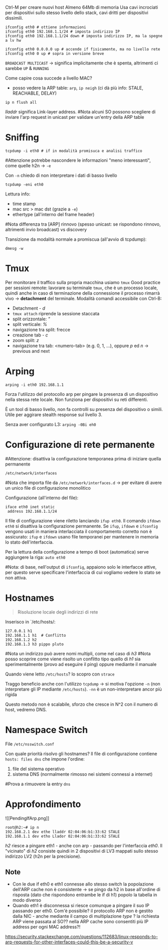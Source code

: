 Ctrl-M per creare nuovi host
Almeno 64Mb di memoria
Usa cavi incrociati per dispositivi sullo stesso livello dello stack, cavi dritti per dispositivi dissimili.

```
ifconfig eth0 # ottiene informazioni
ifconfig eth0 192.168.1.1/24 # imposta indirizzo IP
ifconfig eth0 192.168.1.1/24 down # imposta indirizzo IP, ma la spegne a lv hw

ifconfig eth0 0.0.0.0 up # accende if fisicamente, ma no livello rete
ifconfig eth0 0 up # sopra in versione breve
```

`BROADCAST MULTICAST` -> significa implicitamente che è spenta, altrimenti ci sarebbe `UP` & `RUNNING`

Come capire cosa succede a livello MAC?
- posso vedere la ARP table: `arp`, `ip neigh` (ci dà più info: STALE, REACHABLE, DELAY)

```
ip n flush all
```

*lladdr* significa Link-layer address.
#Nota alcuni SO possono scegliere di inviare l'arp request in unicast per validare un'entry della ARP table

# Sniffing
```
tcpdump -i eth0 # if in modalità promisuca e analisi traffico
```

#Attenzione potrebbe nascondere le informazioni "meno interessanti", come quelle h2n -> `-e`

Con `-n` chiedo di non interpretare i dati di basso livello

```
tcpdump -eni eth0
```

Lettura info:
- time stamp
- mac src > mac dst (grazie a `-e`)
- ethertype (all'interno del frame header)

#Nota differenza tra [ARP] rinnovo (spesso unicast: se rispondono rinnovo, altrimenti invio broadcast) vs discovery

Transizione da modalità normale a promiscua (all'avvio di tcpdump):
```
dmesg -w
```

# Tmux
Per monitorare il traffico sulla propria macchina usiamo `tmux`
Good practice per sessioni remote: lavorare su terminale `tmux`, che è un processo locale, quindi anche in caso di terminazione della connessione il processo rimarrà vivo -> **detachment** del terminale.
Modalità comandi accessibile con Ctrl-B:
- Detachment - *d*
- `tmux attach`  riprende la sessione staccata
- split orizzontale: *"*
- split verticale: *%*
- navigazione tra split: frecce
- creazione tab - *c*
- zoom split: *z*
- navigazione tra tab: \<numero-tab\> (e.g. 0, 1, ...), oppure *p* ed *n* -> previous and next

# Arping
```
arping -i eth0 192.168.1.1
```

Forza l'utilizzo del protocollo arp per pingare la presenza di un dispositivo nella stessa rete locale. Non funziona per dispositivi su reti differenti.

È un tool di basso livello, non fa controlli su presenza del dispositivo o simili. Utile per aggirare stealth response sul livello 3.

Senza aver configurato L3: `arping -0Bi eh0`

# Configurazione di rete permanente
#Attenzione: disattiva la configurazione temporanea prima di iniziare quella permanente

`/etc/network/interfaces`

#Nota che importa file da `/etc/network/interfaces.d` -> per evitare di avere un unico file di configurazione monolitico

Configurazione (all'interno del file):
```
iface eth0 inet static
 address 192.168.1.1/24
```

Il file di configurazione viene riletto lanciando `ifup eth0`. Il comando `ifdown eth0` si disattiva la configurazione permanente. Se `ifup`, `ifdown` e `ifconfig` vengono usati in maniera interlacciata il comportamento corretto non è assicurato: `ifup` e `ifdown` usano file temporanei per mantenere in memoria lo stato dell'interfaccia.

Per la lettura della configurazione a tempo di boot (automatica) serve aggiungere la riga: `auto eth0`

#Nota: di base, nell'output di `ifconfig`, appaiono solo le interfacce attive, per questo serve specificare l'interfaccia di cui vogliamo vedere lo stato se non attiva.

# Hostnames
> Risoluzione locale degli indirizzi di rete

Inserisco in `/etc/hosts/:
```
127.0.0.1 h1
192.168.1.1 h1  # Conflitto
192.168.1.2 h2
192.168.1.3 h3 pippo pluto
```

#Nota un indirizzo può avere nomi multipli, come nel caso di *h3*
#Nota posso scoprire come viene risolto un conflitto tipo quello di *h1* sia sperimentalmente (provo ad eseguire il ping) oppure mediante il manuale

Quando viene letto `/etc/hosts`? lo scopro con `strace`

Traggo beneficio anche con l'utilizzo `tcpdump` -> si motiva l'opzione `-n` (non interpretare gli IP mediante `/etc/hosts`). `-nn` è un non-interpretare ancor più rigida

Questo metodo non è scalabile, sforzo che cresce in N^2 con il numero di host, vedremo DNS.
# Namespace Switch
File `/etc/nsswitch.conf`

Con quale priorità risolvo gli hostnames? Il file di configurazione contiene `hosts: files dns` che impone l'ordine:
1. file del sistema operativo
2. sistema DNS (normalmente rimosso nei sistemi connessi a internet)

#Prova a rimuovere la entry `dns`

# Approfondimento
![[PendingIfArp.png]]

```
root@h2:~# ip n
192.168.2.1 dev ethe lladdr 02:04:06:b1:33:62 STALE
192.168.1.1 dev etho Llador 02:04:06:b1:33:62 STALE
```
 
 *h2* riesce a pingare eth1 - anche con arp - passando per l'interfaccia *eth0*. Il "vicinato" di *h2* consiste quindi in 2 dispositivi di LV3 mappati sullo stesso indirizzo LV2 (h2n per la precisione).
## Note
- Con le due if eth0 e eth1 connesse allo stesso switch la popolazione dell'ARP cache non è consistente -> se pingo da h2 in base all'ordine di risposta (dato che rispondono entrambe le if di h1) popolo la tabella in modo diverso
- Quando eth1 è disconnessa si riesce comunque a pingare il suo IP passando per eth0. Com'è possibile? il protocollo ARP non è gestito dalla NIC - anche mediante il campo di multiplazione *type* ? la richiesta ARP viene passata al SO?? nella ARP cache sono consentiti più IP address per ogni MAC address?!

https://security.stackexchange.com/questions/112683/linux-responds-to-arp-requests-for-other-interfaces-could-this-be-a-security-v